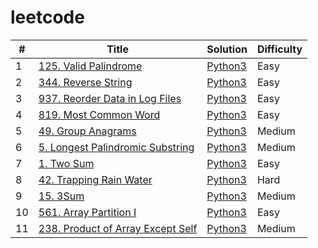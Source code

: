 # leetcode

| # | Title | Solution | Difficulty |
|---| ----- | -------- | ---------- |
|1|[125. Valid Palindrome](https://leetcode.com/problems/valid-palindrome/) | [Python3](./srcs/python3/125_valid_palindrome.py) |Easy|
|2|[344. Reverse String](https://leetcode.com/problems/reverse-string/) | [Python3](./srcs/python3/344_reverse_string.py) |Easy|
|3|[937. Reorder Data in Log Files](https://leetcode.com/problems/reorder-data-in-log-files/) | [Python3](./srcs/python3/937_reorder_data_in_log_files.py) |Easy|
|4|[819. Most Common Word](https://leetcode.com/problems/most-common-word/) | [Python3](./srcs/python3/819_most_common_word.py) |Easy|
|5|[49. Group Anagrams](https://leetcode.com/problems/group-anagrams/) | [Python3](./srcs/python3/49_group_anagrams.py) |Medium|
|6|[5. Longest Palindromic Substring](https://leetcode.com/problems/longest-palidromic-substring/) | [Python3](./srcs/python3/5_longest_palindromic_substring.py) |Medium|
|7|[1. Two Sum](https://leetcode.com/problems/two-sum/) | [Python3](./srcs/python3/1_two_sum.py) |Easy|
|8|[42. Trapping Rain Water](https://leetcode.com/problems/trapping-rain-water/) | [Python3](./srcs/python3/42_trapping_rain_water.py) |Hard|
|9|[15. 3Sum](https://leetcode.com/problems/3sum/) | [Python3](./srcs/python3/15_3sum.py) |Medium|
|10|[561. Array Partition I](https://leetcode.com/problems/array-partition-i/) | [Python3](./srcs/python3/561_array_partition_i.py) |Easy|
|11|[238. Product of Array Except Self](https://leetcode.com/problems/product-of-array-except-self/) | [Python3](./srcs/python3/238_product_of_array_except_self.py) |Medium|
